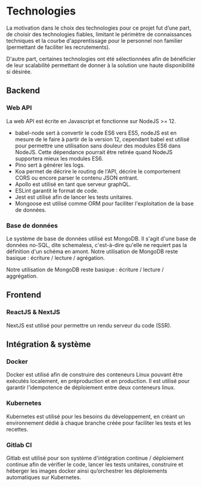 # Technologies

La motivation dans le choix des technologies pour ce projet fut d’une part, de choisir des technologies fiables, limitant le périmètre de connaissances techniques et la courbe d'apprentissage pour le personnel non familier (permettant de faciliter les recrutements).

D'autre part, certaines technologies ont été sélectionnées afin de bénéficier de leur scalabilité permettant de donner à la solution une haute disponibilité si désirée.

## Backend

### Web API

La web API est écrite en Javascript et fonctionne sur NodeJS >= 12.

* babel-node sert à convertir le code ES6 vers ES5, nodeJS est en mesure de le faire à partir de la version 12, cependant babel est utilisé pour permettre une utilisation sans douleur des modules ES6 dans NodeJS. Cette dépendance pourrait être retirée quand NodeJS supportera mieux les modules ES6.
* Pino sert à générer les logs.
* Koa permet de décrire le routing de l'API, décrire le comportement CORS ou encore parser le contenu JSON entrant.
* Apollo est utilisé en tant que serveur graphQL.
* ESLint garantit le format de code.
* Jest est utilisé afin de lancer les tests unitaires.
* Mongoose est utilisé comme ORM pour faciliter l'exploitation de la base de données.

### Base de données

Le système de base de données utilisé est MongoDB. 
Il s'agit d'une base de données no-SQL, dite schemaless, c'est-à-dire qu'elle ne requiert pas la définition d'un schéma en amont. Notre utilisation de MongoDB reste basique : écriture / lecture / agrégation.

Notre utilisation de MongoDB reste basique : écriture / lecture / aggrégation.

## Frontend

### ReactJS & NextJS

NextJS est utilisé pour permettre un rendu serveur du code (SSR).

## Intégration & système

### Docker

Docker est utilisé afin de construire des conteneurs Linux pouvant être exécutés localement, en préproduction et en production. Il est utilisé pour garantir l'idempotence de déploiement entre deux conteneurs linux.

### Kubernetes

Kubernetes est utilisé pour les besoins du développement, en créant un environnement dédié à chaque branche créée pour faciliter les tests et les recettes.

### Gitlab CI

Gitlab est utilisé pour son système d'intégration continue / déploiement continue afin de vérifier le code, lancer les tests unitaires, construire et héberger les images docker ainsi qu’orchestrer les déploiements automatiques sur Kubernetes.
